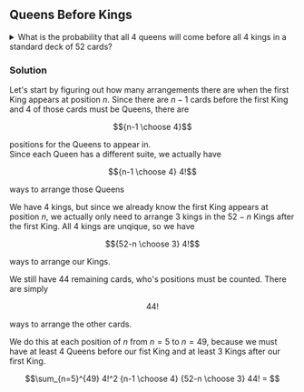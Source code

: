 ## Queens Before Kings

<details> <summary>What is the probability that all 4 queens will come before all 4 kings in a standard deck of 52 cards?</summary> $$\sum_{i=5}^{49} 4!^2 {i-1 \choose 4} {52-i \choose 3} 44!$$</details>

### Solution
Let's start by figuring out how many arrangements there are when the first King appears at position $n$.  Since there are $n-1$ cards before the first King and $4$ of those cards must be Queens, there are
```math
{n-1 \choose 4}
```
positions for the Queens to appear in.  
Since each Queen has a different suite, we actually have
```math
{n-1 \choose 4} 4!
```
ways to arrange those Queens

We have $4$ kings, but since we already know the first King appears at position $n$, we actually only need to arrange $3$ kings in the $52-n$ Kings after the first King.  All $4$ kings are unqique, so we have
```math
{52-n \choose 3} 4!
```
ways to arrange our Kings.

We still have 44 remaining cards, who's positions must be counted.  There are simply
```math
44!
```
ways to arrange the other cards.

We do this at each position of $n$ from $n=5$ to $n=49$, because we must have at least $4$ Queens before our fist King and at least $3$ Kings after our first King.  
```math
\sum_{n=5}^{49} 4!^2 {n-1 \choose 4} {52-n \choose 3} 44! = 
```
